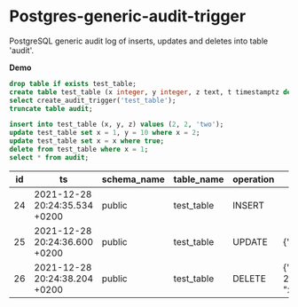 # Postgres-generic-audit-trigger
PostgreSQL generic audit log of inserts, updates and deletes into table 'audit'.  

**Demo**
```sql
drop table if exists test_table;
create table test_table (x integer, y integer, z text, t timestamptz default now());
select create_audit_trigger('test_table');
truncate table audit;

insert into test_table (x, y, z) values (2, 2, 'two');
update test_table set x = 1, y = 10 where x = 2;
update test_table set x = x where true;
delete from test_table where x = 1;
select * from audit;
```
|id|ts                           |schema_name|table_name|operation|j_old                                                                 |j_new                                                                |
|--|-----------------------------|-----------|----------|---------|----------------------------------------------------------------------|---------------------------------------------------------------------|
|24|2021-12-28 20:24:35.534 +0200|public     |test_table|INSERT   |                                                                      |{"t": "2021-12-28T20:24:35.534974+02:00", "x": 2, "y": 2, "z": "two"}|
|25|2021-12-28 20:24:36.600 +0200|public     |test_table|UPDATE   |{"x": 2, "y": 2}                                                      |{"x": 1, "y": 10}                                                    |
|26|2021-12-28 20:24:38.204 +0200|public     |test_table|DELETE   |{"t": "2021-12-28T20:24:35.534974+02:00", "x": 1, "y": 10, "z": "two"}|                                                                     |
